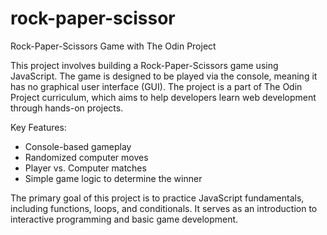# rock-paper-scissor

Rock-Paper-Scissors Game with The Odin Project

This project involves building a Rock-Paper-Scissors game using JavaScript. The game is designed to be played via the console, meaning it has no graphical user interface (GUI). The project is a part of The Odin Project curriculum, which aims to help developers learn web development through hands-on projects.

Key Features:

-   Console-based gameplay
-   Randomized computer moves
-   Player vs. Computer matches
-   Simple game logic to determine the winner

The primary goal of this project is to practice JavaScript fundamentals, including functions, loops, and conditionals. It serves as an introduction to interactive programming and basic game development.
